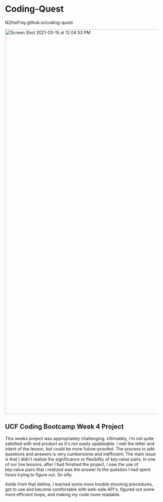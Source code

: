 # Coding-Quest

N2theFray.github.io/coding-quest

<img width="1264" alt="Screen Shot 2021-03-15 at 12 04 53 PM" src="https://user-images.githubusercontent.com/78673754/111129174-d0324780-8586-11eb-8051-0c19e297e39a.png">

## UCF Coding Bootcamp Week 4 Project
This weeks project was appropriately challenging. Ultimately, i'm not quite satisfied with end product as it's not easily updateable. I met the letter and intent of the lesson, but could be more future-proofed. The process to add questions and answers is very cumbersome and inefficient. The main issue is that I didn't realize the significance or flexibility of key:value pairs. In one of our live lessons, after I had finished the project, I saw the use of key:value pairs that i realized was the answer to the question I had spent hours trying to figure out. So silly. 

Aside from that delima, I learned some more trouble shooting procedures, got to use and become comfortable with web-side API's, figured out some more efficient loops, and making my code more readable. 
